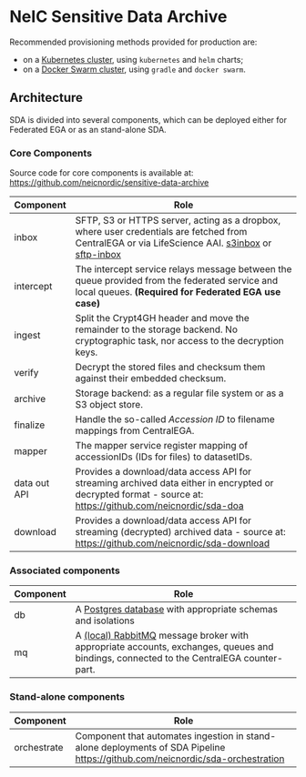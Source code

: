 # NeIC Sensitive Data Archive

Recommended provisioning methods provided for production are:

* on a [Kubernetes cluster](https://github.com/neicnordic/sensitive-data-archive/tree/main/charts), using `kubernetes` and `helm` charts;
* on a [Docker Swarm cluster](https://github.com/neicnordic/LocalEGA-deploy-swarm), using `gradle` and `docker swarm`.

## Architecture

SDA is divided into several components, which can be deployed either for Federated EGA or as an stand-alone SDA.

### Core Components

Source code for core components is available at: https://github.com/neicnordic/sensitive-data-archive

| Component     | Role |
|---------------|------|
| inbox         | SFTP, S3 or HTTPS server, acting as a dropbox, where user credentials are fetched from CentralEGA or via LifeScience AAI. [s3inbox](https://github.com/neicnordic/sensitive-data-archive/tree/main/sda/cmd/s3inbox/s3inbox.md) or [sftp-inbox](https://github.com/neicnordic/sensitive-data-archive/tree/main/sda-sftp-inbox) |
| intercept     | The intercept service relays message between the queue provided from the federated service and local queues. **(Required for Federated EGA use case)** |
| ingest        | Split the Crypt4GH header and move the remainder to the storage backend. No cryptographic task, nor access to the decryption keys. |
| verify        | Decrypt the stored files and checksum them against their embedded checksum. |
| archive       | Storage backend: as a regular file system or as a S3 object store. |
| finalize      | Handle the so-called _Accession ID_ to filename mappings from CentralEGA. |
| mapper        | The mapper service register mapping of accessionIDs (IDs for files) to datasetIDs. |
| data out API  | Provides a download/data access API for streaming archived data either in encrypted or decrypted format - source at: https://github.com/neicnordic/sda-doa |
| download      | Provides a download/data access API for streaming (decrypted) archived data - source at: https://github.com/neicnordic/sda-download |

### Associated components

| Component     | Role |
|---------------|------|
| db            | A [Postgres database](https://github.com/neicnordic/sensitive-data-archive/tree/main/postgresql) with appropriate schemas and isolations |
| mq            | A [(local) RabbitMQ](https://github.com/neicnordic/sensitive-data-archive/tree/main/rabbitmq) message broker with appropriate accounts, exchanges, queues and bindings, connected to the CentralEGA counter-part. |


### Stand-alone components

| Component     | Role |
|---------------|------|
| orchestrate   | Component that automates ingestion in stand-alone deployments of SDA Pipeline https://github.com/neicnordic/sda-orchestration |
